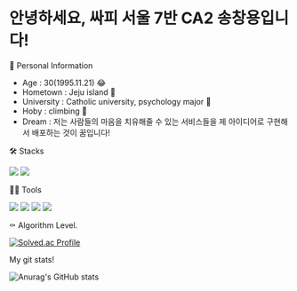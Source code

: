 # 안녕하세요, 싸피 서울 7반 CA2 송창용입니다!

🧐 Personal Information

* Age : 30(1995.11.21) 😂
* Hometown : Jeju island 🌲
* University : Catholic university, psychology major 🏫
* Hoby : climbing 🌄
* Dream : 저는 사람들의 마음을 치유해줄 수 있는 서비스들을 제 아이디어로 구현해서 배포하는 것이 꿈입니다!



🛠️ Stacks

<img src="https://img.shields.io/badge/Python-3766AB?style=flat-square&logo=Python&logoColor=white"/> <img src="https://img.shields.io/badge/Java-007396?style=flat-square&logo=Java&logoColor=white"/>

💪🏼 Tools

<img src="https://img.shields.io/badge/Visual Studio Code-007ACC?style=flat-square&logo=Visual Studio Code&logoColor=white"/> <img src="https://img.shields.io/badge/GitHub-181717?style=flat-square&logo=GitHub&logoColor=white"/> <img src="https://img.shields.io/badge/Eclipse IDE-2C2255?style=flat-square&logo=Eclipse IDE&logoColor=white"/> <img src="https://img.shields.io/badge/IntelliJ IDEA-000000?style=flat-square&logo=IntelliJ IDEA&logoColor=white"/> 

⚰️ Algorithm Level.

[![Solved.ac Profile](http://mazassumnida.wtf/api/v2/generate_badge?boj=krca5876)](https://solved.ac/krca5876/)


My git stats!

![Anurag's GitHub stats](https://github-readme-stats.vercel.app/api?username=undeadtimo&show_icons=true&theme=radical)